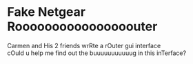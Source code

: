 # Fake Netgear Roooooooooooooooouter
Carmen and His 2 friends wrRte a rOuter gui interface  
cOuld u help me find out the buuuuuuuuuuug in this inTerface? 
